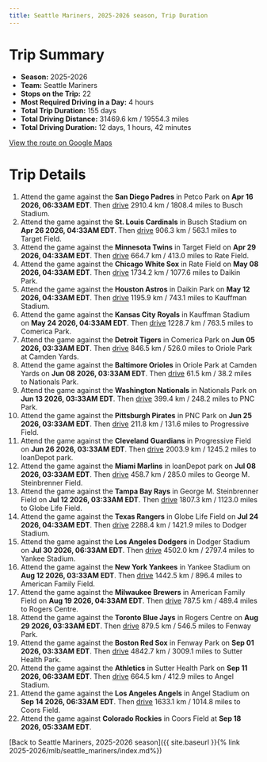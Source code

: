```yaml
---
title: Seattle Mariners, 2025-2026 season, Trip Duration
---
```


# Trip Summary
- **Season:** 2025-2026
- **Team:** Seattle Mariners
- **Stops on the Trip:** 22
- **Most Required Driving in a Day:** 4 hours
- **Total Trip Duration:** 155 days
- **Total Driving Distance:** 31469.6 km / 19554.3 miles
- **Total Driving Duration:** 12 days, 1 hours, 42 minutes

[View the route on Google Maps](https://www.google.com/maps/dir/Petco+Park+San+Diego/Busch+Stadium+St.+Louis/Target+Field+Minneapolis/Rate+Field+Chicago/Daikin+Park+Houston/Kauffman+Stadium+Kansas+City/Comerica+Park+Detroit/Oriole+Park+at+Camden+Yards+Baltimore/Nationals+Park+Washington/PNC+Park+Pittsburgh/Progressive+Field+Cleveland/loanDepot+park+Miami/George+M.+Steinbrenner+Field+Tampa/Globe+Life+Field+Arlington/Dodger+Stadium+Los+Angeles/Yankee+Stadium+Bronx/American+Family+Field+Milwaukee/Rogers+Centre+Toronto/Fenway+Park+Boston/Sutter+Health+Park+Sacramento/Angel+Stadium+Anaheim/Coors+Field+Denver)

# Trip Details
1. Attend the game against the **San Diego Padres** in Petco Park on **Apr 16 2026, 06:33AM EDT**. Then [drive](https://www.google.com/maps/dir/Petco+Park+San+Diego/Busch+Stadium+St.+Louis) 2910.4 km / 1808.4 miles to Busch Stadium.
2. Attend the game against the **St. Louis Cardinals** in Busch Stadium on **Apr 26 2026, 04:33AM EDT**. Then [drive](https://www.google.com/maps/dir/Busch+Stadium+St.+Louis/Target+Field+Minneapolis) 906.3 km / 563.1 miles to Target Field.
3. Attend the game against the **Minnesota Twins** in Target Field on **Apr 29 2026, 04:33AM EDT**. Then [drive](https://www.google.com/maps/dir/Target+Field+Minneapolis/Rate+Field+Chicago) 664.7 km / 413.0 miles to Rate Field.
4. Attend the game against the **Chicago White Sox** in Rate Field on **May 08 2026, 04:33AM EDT**. Then [drive](https://www.google.com/maps/dir/Rate+Field+Chicago/Daikin+Park+Houston) 1734.2 km / 1077.6 miles to Daikin Park.
5. Attend the game against the **Houston Astros** in Daikin Park on **May 12 2026, 04:33AM EDT**. Then [drive](https://www.google.com/maps/dir/Daikin+Park+Houston/Kauffman+Stadium+Kansas+City) 1195.9 km / 743.1 miles to Kauffman Stadium.
6. Attend the game against the **Kansas City Royals** in Kauffman Stadium on **May 24 2026, 04:33AM EDT**. Then [drive](https://www.google.com/maps/dir/Kauffman+Stadium+Kansas+City/Comerica+Park+Detroit) 1228.7 km / 763.5 miles to Comerica Park.
7. Attend the game against the **Detroit Tigers** in Comerica Park on **Jun 05 2026, 03:33AM EDT**. Then [drive](https://www.google.com/maps/dir/Comerica+Park+Detroit/Oriole+Park+at+Camden+Yards+Baltimore) 846.5 km / 526.0 miles to Oriole Park at Camden Yards.
8. Attend the game against the **Baltimore Orioles** in Oriole Park at Camden Yards on **Jun 08 2026, 03:33AM EDT**. Then [drive](https://www.google.com/maps/dir/Oriole+Park+at+Camden+Yards+Baltimore/Nationals+Park+Washington) 61.5 km / 38.2 miles to Nationals Park.
9. Attend the game against the **Washington Nationals** in Nationals Park on **Jun 13 2026, 03:33AM EDT**. Then [drive](https://www.google.com/maps/dir/Nationals+Park+Washington/PNC+Park+Pittsburgh) 399.4 km / 248.2 miles to PNC Park.
10. Attend the game against the **Pittsburgh Pirates** in PNC Park on **Jun 25 2026, 03:33AM EDT**. Then [drive](https://www.google.com/maps/dir/PNC+Park+Pittsburgh/Progressive+Field+Cleveland) 211.8 km / 131.6 miles to Progressive Field.
11. Attend the game against the **Cleveland Guardians** in Progressive Field on **Jun 26 2026, 03:33AM EDT**. Then [drive](https://www.google.com/maps/dir/Progressive+Field+Cleveland/loanDepot+park+Miami) 2003.9 km / 1245.2 miles to loanDepot park.
12. Attend the game against the **Miami Marlins** in loanDepot park on **Jul 08 2026, 03:33AM EDT**. Then [drive](https://www.google.com/maps/dir/loanDepot+park+Miami/George+M.+Steinbrenner+Field+Tampa) 458.7 km / 285.0 miles to George M. Steinbrenner Field.
13. Attend the game against the **Tampa Bay Rays** in George M. Steinbrenner Field on **Jul 12 2026, 03:33AM EDT**. Then [drive](https://www.google.com/maps/dir/George+M.+Steinbrenner+Field+Tampa/Globe+Life+Field+Arlington) 1807.3 km / 1123.0 miles to Globe Life Field.
14. Attend the game against the **Texas Rangers** in Globe Life Field on **Jul 24 2026, 04:33AM EDT**. Then [drive](https://www.google.com/maps/dir/Globe+Life+Field+Arlington/Dodger+Stadium+Los+Angeles) 2288.4 km / 1421.9 miles to Dodger Stadium.
15. Attend the game against the **Los Angeles Dodgers** in Dodger Stadium on **Jul 30 2026, 06:33AM EDT**. Then [drive](https://www.google.com/maps/dir/Dodger+Stadium+Los+Angeles/Yankee+Stadium+Bronx) 4502.0 km / 2797.4 miles to Yankee Stadium.
16. Attend the game against the **New York Yankees** in Yankee Stadium on **Aug 12 2026, 03:33AM EDT**. Then [drive](https://www.google.com/maps/dir/Yankee+Stadium+Bronx/American+Family+Field+Milwaukee) 1442.5 km / 896.4 miles to American Family Field.
17. Attend the game against the **Milwaukee Brewers** in American Family Field on **Aug 19 2026, 04:33AM EDT**. Then [drive](https://www.google.com/maps/dir/American+Family+Field+Milwaukee/Rogers+Centre+Toronto) 787.5 km / 489.4 miles to Rogers Centre.
18. Attend the game against the **Toronto Blue Jays** in Rogers Centre on **Aug 29 2026, 03:33AM EDT**. Then [drive](https://www.google.com/maps/dir/Rogers+Centre+Toronto/Fenway+Park+Boston) 879.5 km / 546.5 miles to Fenway Park.
19. Attend the game against the **Boston Red Sox** in Fenway Park on **Sep 01 2026, 03:33AM EDT**. Then [drive](https://www.google.com/maps/dir/Fenway+Park+Boston/Sutter+Health+Park+Sacramento) 4842.7 km / 3009.1 miles to Sutter Health Park.
20. Attend the game against the **Athletics** in Sutter Health Park on **Sep 11 2026, 06:33AM EDT**. Then [drive](https://www.google.com/maps/dir/Sutter+Health+Park+Sacramento/Angel+Stadium+Anaheim) 664.5 km / 412.9 miles to Angel Stadium.
21. Attend the game against the **Los Angeles Angels** in Angel Stadium on **Sep 14 2026, 06:33AM EDT**. Then [drive](https://www.google.com/maps/dir/Angel+Stadium+Anaheim/Coors+Field+Denver) 1633.1 km / 1014.8 miles to Coors Field.
22. Attend the game against **Colorado Rockies** in Coors Field at **Sep 18 2026, 05:33AM EDT**.

[Back to Seattle Mariners, 2025-2026 season]({{ site.baseurl }}{% link 2025-2026/mlb/seattle_mariners/index.md%})
